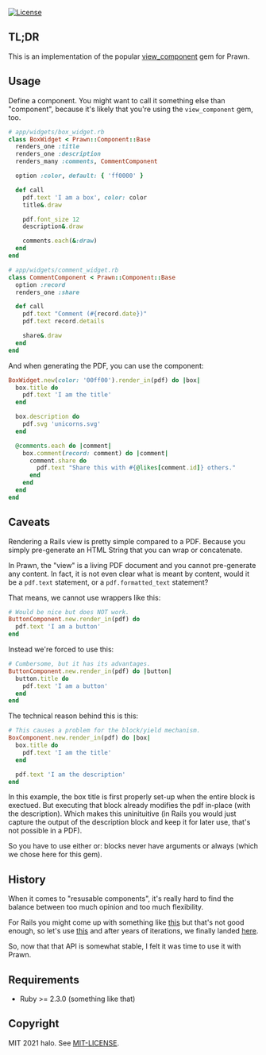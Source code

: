[![License](http://img.shields.io/badge/license-MIT-blue.svg)](http://github.com/halo/prawn-component/blob/master/LICENSE.md)

## TL;DR

This is an implementation of the popular [view_component](https://viewcomponent.org) gem for Prawn.

## Usage

Define a component. You might want to call it something else than "component", because it's likely that you're using the `view_component` gem, too.

```ruby
# app/widgets/box_widget.rb
class BoxWidget < Prawn::Component::Base
  renders_one :title
  renders_one :description
  renders_many :comments, CommentComponent

  option :color, default: { 'ff0000' }

  def call
    pdf.text 'I am a box', color: color
    title&.draw

    pdf.font_size 12
    description&.draw

    comments.each(&:draw)
  end
end

# app/widgets/comment_widget.rb
class CommentComponent < Prawn::Component::Base
  option :record
  renders_one :share

  def call
    pdf.text "Comment (#{record.date})"
    pdf.text record.details

    share&.draw
  end
end
```

And when generating the PDF, you can use the component:

```ruby
BoxWidget.new(color: '00ff00').render_in(pdf) do |box|
  box.title do
    pdf.text 'I am the title'
  end

  box.description do
    pdf.svg 'unicorns.svg'
  end

  @comments.each do |comment|
    box.comment(record: comment) do |comment|
      comment.share do
        pdf.text "Share this with #{@likes[comment.id]} others."
      end
    end
  end
end
```

## Caveats

Rendering a Rails view is pretty simple compared to a PDF.
Because you simply pre-generate an HTML String that you can wrap or concatenate.

In Prawn, the "view" is a living PDF document and you cannot pre-generate any content. In fact, it is not even clear what is meant by content, would it be a `pdf.text` statement, or a `pdf.formatted_text` statement?

That means, we cannot use wrappers like this:

```ruby
# Would be nice but does NOT work.
ButtonComponent.new.render_in(pdf) do
  pdf.text 'I am a button'
end
```

Instead we're forced to use this:

```ruby
# Cumbersome, but it has its advantages.
ButtonComponent.new.render_in(pdf) do |button|
  button.title do
    pdf.text 'I am a button'
  end
end
```

The technical reason behind this is this:

```ruby
# This causes a problem for the block/yield mechanism.
BoxComponent.new.render_in(pdf) do |box|
  box.title do
    pdf.text 'I am the title'
  end

  pdf.text 'I am the description'
end
```

In this example, the box title is first properly set-up when the entire block is exectued. But executing that block already modifies the pdf in-place (with the description). Which makes this uninituitive (in Rails you would just capture the output of the description block and keep it for later use, that's not possible in a PDF).

So you have to use either or: blocks never have arguments or always (which we chose here for this gem).

## History

When it comes to "resusable components", it's really hard to find the balance between too much opinion and too much flexibility.

For Rails you might come up with something like
[this](https://github.com/github/view_component/blob/0afe05da0c3ea5ce99dc431447bcb61359bc6e09/docs/content_areas.md)
but that's not good enough, so let's use
[this](https://github.com/github/view_component/blob/0afe05da0c3ea5ce99dc431447bcb61359bc6e09/docs/slots_v1.md)
and after years of iterations, we finally landed
[here](https://viewcomponent.org/guide/slots.html).

So, now that that API is somewhat stable, I felt it was time to use it with Prawn.

## Requirements

* Ruby >= 2.3.0 (something like that)

## Copyright

MIT 2021 halo. See [MIT-LICENSE](http://github.com/halo/prawn-component/blob/master/LICENSE.md).
